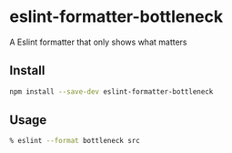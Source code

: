 # eslint-formatter-bottleneck

A Eslint formatter that only shows what matters

## Install
```sh
npm install --save-dev eslint-formatter-bottleneck
```

## Usage
```sh
% eslint --format bottleneck src
```